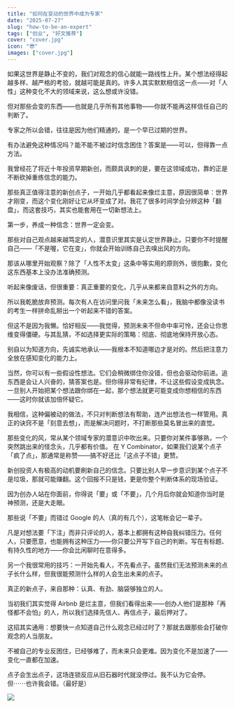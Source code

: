 ```yaml
---
title: "如何在变动的世界中成为专家"
date: "2025-07-27"
slug: "how-to-be-an-expert"
tags: ["创业", "好文推荐"]
cover: "cover.jpg"
icon: "😎"
images: ["cover.jpg"]
---
```

如果这世界是静止不变的，我们对观念的信心就能一路线性上升。某个想法经得起越多样、越严格的考验，就越可能是真的。许多人其实默默相信这一点——对「人性」这种变化不大的领域来说，这么想或许没错。



但对那些会变的东西——也就是几乎所有其他事物——你就不能再这样信任自己的判断了。



专家之所以会错，往往是因为他们精通的，是一个早已过期的世界。



有办法避免这种情况吗？能不能不被过时信念困住？答案是——可以，但得靠一点方法。



我曾经花了将近十年投资早期新创，而颇具讽刺的是，要在这领域成功，靠的正是不断砍掉重练信念的能力。



那些真正值得注意的新创点子，一开始几乎都看起来像烂主意，原因很简单：世界才刚变，而这个变化刚好让它从坏变成了对。我花了很多时间学会分辨这种「翻盘」，而这套技巧，其实也能套用在一切新想法上。



第一步，养成一种信念：世界一定会变。



那些对自己观点越来越笃定的人，潜意识里其实是认定世界静止。只要你不时提醒自己——「不是喔，它在变」，你就会开始训练自己去嗅出风的方向。



那该从哪里开始观察？除了「人性不太变」这条中等实用的原则外，很抱歉，变化这东西基本上没办法准确预测。



听起来像废话，但很重要：真正重要的变化，几乎从来都来自意料之外的方向。



所以我乾脆放弃预测。每次有人在访问里问我「未来怎么看」，我脑中都像没读书的考生一样拼命乱掰出一个听起来不错的答案。



但这不是因为我懒。恰好相反——我觉得，预测未来不但命中率可怜，还会让你思维变得僵硬。与其乱猜，不如选择更实际的策略：彻底、彻底地保持开放心态。



别自以为知道方向，先诚实地承认——我根本不知道哪边才是对的。然后把注意力全放在感知变化的能力上。



当然，你可以有一些假设性想法。它们会稍微绑住你没错，但也会驱动你前进。追东西是会让人兴奋的，猜答案也是。但你得非常有纪律，不让这些假设变成执念。
一旦别人开始把某个想法跟你绑在一起，那个想法就更可能变成你想相信的东西——这时你就该加倍怀疑它。



我相信，这种偏被动的做法，不只对判断想法有帮助，连产出想法也一样管用。真正的诀窍不是「刻意去想」，而是解决问题时，不打断那些莫名冒出来的直觉。



那些变化的风，常从某个领域专家的潜意识中吹出来。只要你对某件事够熟，一个突然跳出来的怪念头，几乎都有价值。
在 Y Combinator，如果我们说某个点子「疯了点」，那通常是称赞——搞不好还比「这点子不错」更赞。



新创投资人有极高的动机要刷新自己的信念。只要比别人早一步意识到某个点子不是垃圾，那就可能赚翻。这个回报不只是钱，更是你整个判断体系的现场验证。



因为创办人站在你面前，你得说「要」或「不要」，几个月后你就会知道你当时是神预测，还是大走眼。



那些说「不要」而错过 Google 的人（真的有几个），这笔帐会记一辈子。



凡是对想法要「下注」而非只评论的人，基本上都拥有这种自我纠错压力。任何人，只要愿意，也能拥有这种压力——你只要公开写下自己的判断。写在有标题、有持久性的地方——你会比闲聊时在意得多。



另一个我很常用的技巧：一开始先看人，不先看点子。虽然我们无法预测未来的点子长什么样，但我很能预测什么样的人会生出未来的点子。



真正的新点子，来自那种：认真、有劲、脑袋够独立的人。



当初我们其实觉得 Airbnb 是烂主意，但我们看得出来——创办人他们是那种「再怪都不会怕」的人，所以我们选择先信人、再信点子，最后押对了。



这招其实通用：想要快一点知道自己什么观念已经过时了？那就去跟那些会打破你观念的人当朋友。



不被自己的专业反困住，已经够难了，而未来只会更难。因为变化不是加速了——变化一直都在加速。



点子会生出点子，这场连锁反应从旧石器时代就没停过。我不认为它会停。
但⋯⋯也许我会错。（最好是）




![](https://prod-files-secure.s3.us-west-2.amazonaws.com/112d0858-5090-4d34-a606-b75eb8d65fd2/46476355-9cf3-4e99-9b7a-3531bc426380/1000202064.png?X-Amz-Algorithm=AWS4-HMAC-SHA256&X-Amz-Content-Sha256=UNSIGNED-PAYLOAD&X-Amz-Credential=ASIAZI2LB466QTQZ4AR2%2F20250929%2Fus-west-2%2Fs3%2Faws4_request&X-Amz-Date=20250929T093506Z&X-Amz-Expires=3600&X-Amz-Security-Token=IQoJb3JpZ2luX2VjEEkaCXVzLXdlc3QtMiJGMEQCIFrumn0HNK9tQqZnbKNiAodFNgZWcU%2Fu2KX18kT3FfPFAiBwFkFkcN2POF5L3A7YdOtuospeKhwIJDqCwbYGXBtCoSqIBAjS%2F%2F%2F%2F%2F%2F%2F%2F%2F%2F8BEAAaDDYzNzQyMzE4MzgwNSIM8Uf1GqRxMAuomKN9KtwDNyeAnjnB94B8LLKEgsuYP7oSua7lap4CnaNn8oGtRDmGuVqBHvMz3mqJGhxpFnzZsCLlyJhhaCEKDL3eYwUCit6SL5kYYD0rwibta2Ch8EeVRubDhMKVg%2F%2FDYoRPpZ76eeu84zOqICXXEiQfKhbO2T%2BuJCUZIhTIJhBbm36Yj2f2gZisjLbqWi6KzKm1ltFM47F2kJ3gT2SXR5xHNW57TaTtM1VrQ7tm7TIkifkfPRL5MqrkRITUHHnKsK4YtgDgaJBfPK6dJIBPesh%2FzeEDo2Ugs5KrcjrnbhDa7%2Bp0XpbG2t8xx7mP3TRiMDMPYB9hCXTF7snA80Y%2BtNBhImzBuLZ4C2%2Fa96P%2Fbu5LSbE7VvsHHwcrPizp2AvSYFXp4d16Mz6xyePPGUMoL0uAoOhjXeFSxOPyOM%2FFnv%2BzXFGLTt48noliIO8MtJzTAq8QFJNper36zFeqVUpSiZ733UJTLDAXRRcyTiWlri4Oz1mLxCLbIwHCIq6bl69X3QfIrxpnPz1C%2B7jvN8TzmpTwzurD1xgsMO0cZ4IwPupoE11%2FX1mNW%2BupDYeynUAUAe1u1QKJEIFXY4iXU53MOD2Qid13SHpRLS2xHD3pKEPsjkOu0QnynS6D6knoMunojW4w85DpxgY6pgE7BRvkph7%2BZbYkPr3dwFxXEA8SJb1GRRn88VjyrT7GLDemhxBb2Pe75lmn9RkIGox53tQh%2FmM6saaPulGmdq0GC%2BtcepnRDjCzx9MVKmgKstCJV%2BCrBLgXmUZObGNQP5EW1GNoqtDljegC%2FGIUqU6qNVcTb04jjcn%2BHze%2FsJkxSTwL4d1HFX5wCjOeDC9hVTuUT66jKiIP8ZOfb4Af9MqQrw6gRM7z&X-Amz-Signature=f3b3efa08ba4319683eb1c530ad19543fb34a561643cf7da59b2a4e1733a8313&X-Amz-SignedHeaders=host&x-amz-checksum-mode=ENABLED&x-id=GetObject)

